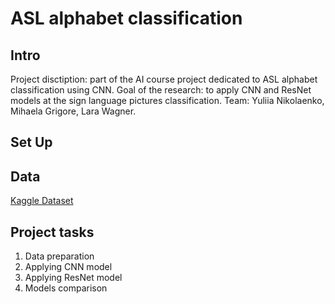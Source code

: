 # ASL alphabet classification
## Intro
Project disctiption: part of the AI course project dedicated to ASL alphabet classification using CNN.
Goal of the research: to apply CNN and ResNet models at the sign language pictures classification. 
Team: Yuliia Nikolaenko, Mihaela Grigore, Lara Wagner. 

 ## Set Up 
 
 ## Data 
[Kaggle Dataset](https://www.kaggle.com/grassknoted/asl-alphabet)


## Project tasks
1. Data preparation
2. Applying CNN model 
3. Applying ResNet model
3. Models comparison
